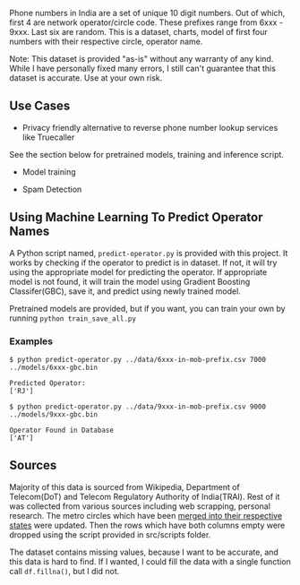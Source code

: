 Phone numbers in India are a set of unique 10 digit numbers. Out of which, first 4 are network operator/circle code. These prefixes range from 6xxx - 9xxx. Last six are random. This is a dataset, charts, model of first four numbers with their respective circle, operator name.

Note: This dataset is provided "as-is" without any warranty of any kind. While I have personally fixed many errors, I still can't guarantee that this dataset is accurate. Use at your own risk.


## Use Cases

- Privacy friendly alternative to reverse phone number lookup services like Truecaller

See the section below for pretrained models, training and inference script.

- Model training

- Spam Detection

## Using Machine Learning To Predict Operator Names

A Python script named, `predict-operator.py` is provided with this project. It works by checking if the operator to predict is in dataset. If not, it will try using the appropriate model for predicting the operator. If appropriate model is not found, it will train the model using Gradient Boosting Classifer(GBC), save it, and predict using newly trained model.

Pretrained models are provided, but if you want, you can train your own by running `python train_save_all.py`

### Examples

``` 
$ python predict-operator.py ../data/6xxx-in-mob-prefix.csv 7000 ../models/6xxx-gbc.bin

Predicted Operator: 
['RJ']

```

```
$ python predict-operator.py ../data/9xxx-in-mob-prefix.csv 9000 ../models/9xxx-gbc.bin

Operator Found in Database
['AT']

```

 
## Sources

Majority of this data is sourced from Wikipedia, Department of Telecom(DoT) and Telecom Regulatory Authority of India(TRAI). Rest of it was collected from various sources including web scrapping, personal research. The metro circles which have been [merged into their respective states](https://www.thehindu.com/business/Industry/DoT-to-merge-Mumbai-Kolkata-telecom-circles-with-Maharashtra-Bengal/article60087718.ece) were updated. Then the rows which have both columns empty were dropped using the script provided in src/scripts folder. 

The dataset contains missing values, because I want to be accurate, and this data is hard to find. If I wanted, I could fill the data with a single function call `df.fillna()`, but I did not.

